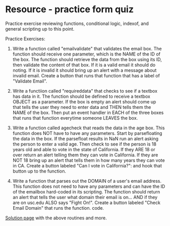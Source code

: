 Resource - practice form quiz
==============
Practice exercise reviewing functions, conditional logic, indexof, and general scripting up to this point.

Practice Exercises:

1. Write a function called "emailvalidate" that validates the email box. The function should receive one parameter, which is the NAME of the ID of the box. The function should retrieve the data from the box using its ID, then validate the content of that box. If it is a valid email it should do noting. If it is invalid it should bring up an alert with a message about invalid email. Create a button that runs that function that has a label of "Validate Email".

2. Write a functiion called "requireddata" that checks to see if a textbox has data in it. The function should be defined to receive a textbox OBJECT as a parameter. If the box is empty an alert should come up that tells the user they need to enter data and THEN tells them the NAME of the box. Then put an event handler in EACH of the three boxes that runs that function everytime someone LEAVES the box.

3. Write a function called agecheck that reads the data in the age box. This function does NOT have to have any parameters. Start by parsefloating the data in the box. If the parsefloat results in NaN run an alert asking the person to enter a valid age. Then check to see if the person is 18 years old and able to vote in the state of California. If they ARE 18 or over return an alert telling them they can vote in California. If they are NOT 18 bring up an alert that tells them in how many years they can vote in CA. Create a button labeled "Can I vote in California?": and hook that button up to the function.

4. Write a function that parses out the DOMAIN of a user's email address. This function does not need to have any parameters and can have the ID of the emailbox hard-coded in its scripting. The function should return an alert that tells the user what domain their email is on... AND if they are on usc.edu ALSO says "Fight On!". Create a button labeled "Check Email Domain" that runs the function. code.

[Solution page](http://webdev.usc.edu/itp204/lecture_examples/form_exercise_solution_plus.html) with the above routines and more.